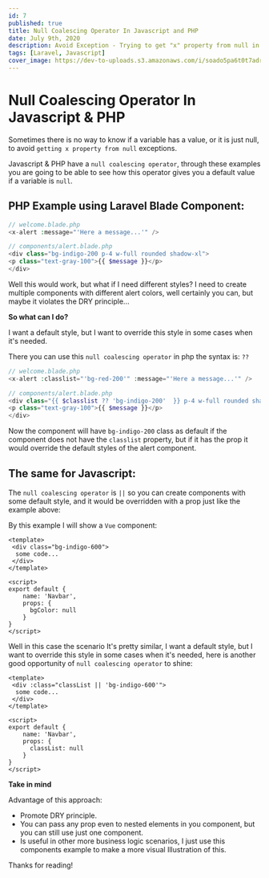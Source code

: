 ```yaml
---
id: 7
published: true
title: Null Coalescing Operator In Javascript and PHP
date: July 9th, 2020
description: Avoid Exception - Trying to get "x" property from null in Javascript and PHP
tags: [Laravel, Javascript]
cover_image: https://dev-to-uploads.s3.amazonaws.com/i/soado5pa6t0t7adrfhd3.png
---
```


# Null Coalescing Operator In Javascript & PHP

Sometimes there is no way to know if a variable has a value, or it is just null, 
to avoid `getting x property from null` exceptions.

Javascript & PHP have a `null coalescing operator`, through these examples 
you are going to be able to see how this operator gives you a default value if a variable is `null`.

## PHP Example using Laravel Blade Component:

```php
// welcome.blade.php
<x-alert :message="'Here a message...'" /> 
```

```php
// components/alert.blade.php
<div class="bg-indigo-200 p-4 w-full rounded shadow-xl">
<p class="text-gray-100">{{ $message }}</p>
</div>
```

Well this would work, but what if I need different styles? I need to create multiple components with different alert colors, 
well certainly you can, but maybe it violates the DRY principle...

**So what can I do?**

I want a default style, but I want to override this style in some cases when it's needed.

There you can use this `null coalescing operator` in php the syntax is: `??`

```php
// welcome.blade.php
<x-alert :classlist="'bg-red-200'" :message="'Here a message...'" /> 
```

```php
// components/alert.blade.php
<div class="{{ $classlist ?? 'bg-indigo-200'  }} p-4 w-full rounded shadow-xl">
<p class="text-gray-100">{{ $message }}</p>
</div>
```

Now the component will have `bg-indigo-200` class as default if the component does not have the 
`classlist` property, but if it has the prop it would override the default styles of the alert component.


## The same for Javascript:

The `null coalescing operator` is `||` so you can create components with some default style, 
and it would be overridden with a prop just like the example above:

By this example I will show a `Vue` component:

```vue
<template>
 <div class="bg-indigo-600">
  some code...
 </div>
</template>

<script>
export default {
    name: 'Navbar',
    props: {
      bgColor: null
    }
}
</script>
```

Well in this case the scenario It's pretty similar, I want a default style, but I want to override this style 
in some cases when it's needed, here is another good opportunity of `null coalescing operator` to shine:

```vue
<template>
 <div :class="classList || 'bg-indigo-600'">
  some code...
 </div>
</template>

<script>
export default {
    name: 'Navbar',
    props: {
      classList: null
    }
}
</script>
```

**Take in mind**

Advantage of this approach:

- Promote DRY principle.
- You can pass any prop even to nested elements in you component, but you can still use just one component.
- Is useful in other more business logic scenarios, I just use this components example to make a more visual Illustration of this.


Thanks for reading!